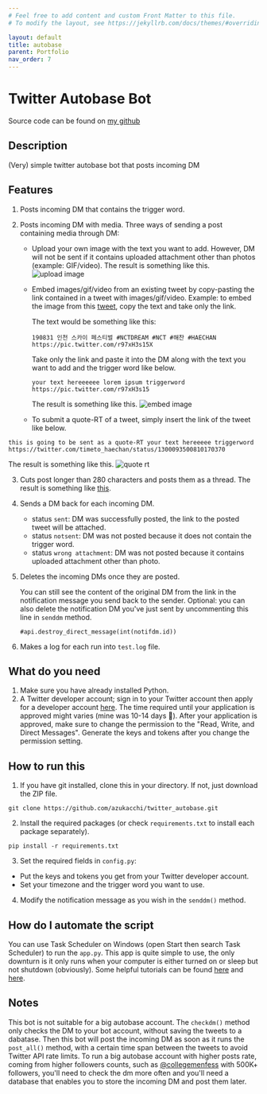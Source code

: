 ```yaml
---
# Feel free to add content and custom Front Matter to this file.
# To modify the layout, see https://jekyllrb.com/docs/themes/#overriding-theme-defaults

layout: default
title: autobase
parent: Portfolio
nav_order: 7
---
```


# Twitter Autobase Bot

Source code can be found on [my github](https://github.com/azukacchi/twitter_autobase)

## Description
(Very) simple twitter autobase bot that posts incoming DM

## Features
1. Posts incoming DM that contains the trigger word.

2. Posts incoming DM with media. Three ways of sending a post containing media through DM:
   - Upload your own image with the text you want to add. However, DM will not be sent if it contains uploaded attachment other than photos (example: GIF/video). The result is something like this.
![upload image](https://dev-to-uploads.s3.amazonaws.com/i/ir46br3cx7k86hvtuu3q.jpg)




   - Embed images/gif/video from an existing tweet by copy-pasting the link contained in a tweet with images/gif/video. Example: to embed the image from this [tweet](https://twitter.com/timeto_haechan/status/1300093500810170370), copy the text and take only the link.

      The text would be something like this:
      ```
      190831 인천 스카이 페스티벌 #NCTDREAM #NCT #해찬 #HAECHAN https://pic.twitter.com/r97xH3s15X
      ```

      Take only the link and paste it into the DM along with the text you want to add and the trigger word like below.
      ```
      your text hereeeeee lorem ipsum triggerword
      https://pic.twitter.com/r97xH3s15
      ```

      The result is something like this.
      ![embed image](https://dev-to-uploads.s3.amazonaws.com/i/34zymz28b8uey2mpehl7.jpg)
        
    - To submit a quote-RT of a tweet, simply insert the link of the tweet like below. 
  ```
  this is going to be sent as a quote-RT your text hereeeee triggerword https://twitter.com/timeto_haechan/status/1300093500810170370
  ```
  The result is something like this. 
  ![quote rt](https://dev-to-uploads.s3.amazonaws.com/i/1nkyckowe9t1ysyhy5ho.jpg)

3. Cuts post longer than 280 characters and posts them as a thread. The result is something like [this](https://drive.google.com/file/d/1tNN0bW0QglARMCdUH1TAskUTtAztZjZ1/view?usp=sharing).


4. Sends a DM back for each incoming DM.

    - status `sent`: DM was successfully posted, the link to the posted tweet will be attached.
    - status `notsent`: DM was not posted because it does not contain the trigger word.
    - status `wrong attachment`: DM was not posted because it contains uploaded attachment other than photo.

5. Deletes the incoming DMs once they are posted. 

    You can still see the content of the original DM from the link in the notification message you send back to the sender. Optional: you can also delete the notification DM you've just sent by uncommenting this line in `senddm` method.
    ```
    #api.destroy_direct_message(int(notifdm.id))
    ```
6. Makes a log for each run into `test.log` file.

## What do you need
1. Make sure you have already installed Python.
2. A Twitter developer account; sign in to your Twitter account then apply for a developer account <a href="https://developer.twitter.com/en/apply-for-access">here</a>. The time required until your application is approved might varies (mine was 10-14 days :grimacing:). After your application is approved, make sure to change the permission to the "Read, Write, and Direct Messages". Generate the keys and tokens after you change the permission setting.

## How to run this
1. If you have git installed, clone this in your directory. If not, just download the ZIP file.
  ```
  git clone https://github.com/azukacchi/twitter_autobase.git
  ```
2. Install the required packages (or check `requirements.txt` to install each package separately).
  ```
  pip install -r requirements.txt
  ```
3. Set the required fields in `config.py`:
  - Put the keys and tokens you get from your Twitter developer account.
  - Set your timezone and the trigger word you want to use.
4. Modify the notification message as you wish in the `senddm()` method.

## How do I automate the script
You can use Task Scheduler on Windows (open Start then search Task Scheduler) to run the `app.py`. This app is quite simple to use, the only downturn is it only runs when your computer is either turned on or sleep but not shutdown (obviously). Some helpful tutorials can be found [here](https://www.jcchouinard.com/python-automation-using-task-scheduler/) and [here](https://dev.to/abautista/automate-a-python-script-with-task-scheduler-3fb6).

## Notes
This bot is not suitable for a big autobase account. The `checkdm()` method only checks the DM to your bot account, without saving the tweets to a dabatase. Then this bot will post the incoming DM as soon as it runs the `post_all()` method, with a certain time span between the tweets to avoid Twitter API rate limits. To run a big autobase account with higher posts rate, coming from higher followers counts, such as [@collegemenfess](https://twitter.com/collegemenfess) with 500K+ followers, you'll need to check the dm more often and you'll need a database that enables you to store the incoming DM and post them later.


